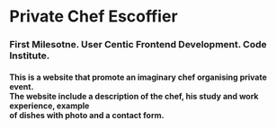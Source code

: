 <h1> Private Chef Escoffier</h1>

<h3> First Milesotne. User Centic Frontend Development. Code Institute.</h3>
<h4> This is a website that promote an imaginary chef organising private event.<br>
The website include a description of the chef, his study and work experience, example<br>
of dishes with photo and a contact form.</h4>